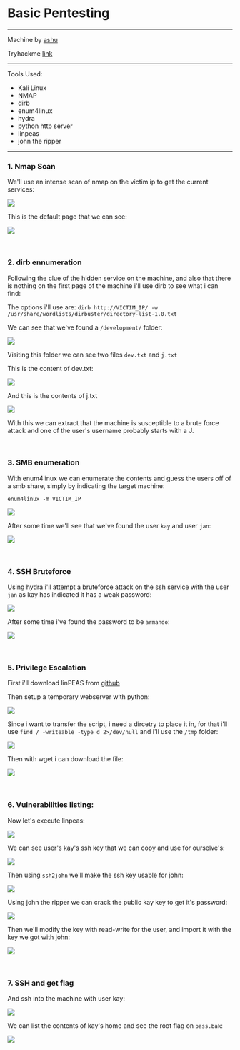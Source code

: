 # Basic Pentesting

---

Machine by [ashu](https://tryhackme.com/p/ashu)

Tryhackme [link](https://tryhackme.com/room/basicpentestingjt)

---

Tools Used:

- Kali Linux
- NMAP
- dirb
- enum4linux
- hydra
- python http server
- linpeas
- john the ripper

---


### 1. Nmap Scan
We'll use an intense scan of nmap on the victim ip to get the current services:
    
![](img/basicPentesting1.png)

This is the default page that we can see:

![](img/basicPentesting2.png)

<br>

### 2. dirb ennumeration

Following the clue of the hidden service on the machine, and also that there is nothing on the first page of the machine i'll use dirb to see what i can find:

The options i'll use are:
`dirb http://VICTIM_IP/ -w /usr/share/wordlists/dirbuster/directory-list-1.0.txt`

We can see that we've found a `/development/` folder:

![](img/basicPentesting3.png)
   
Visiting this folder we can see two files `dev.txt` and `j.txt`

This is the content of dev.txt:

![](img/basicPentesting4.png)

And this is the contents of j.txt

![](img/basicPentesting5.png)

With this we can extract that the machine is susceptible to a brute force attack and one of the user's username probably starts with a J.

<br>

### 3. SMB enumeration

With enum4linux we can enumerate the contents and guess the users off of a smb share, simply by indicating the target machine:

`enum4linux -m VICTIM_IP`

![](img/basicPentesting6.png)
    
After some time we'll see that we've found the user `kay` and user `jan`:

![](img/basicPentesting7.png)

<br>

### 4. SSH Bruteforce

Using hydra i'll attempt a bruteforce attack on the ssh service with the user `jan` as kay has indicated it has a weak password:

![](img/basicPentesting8.png)

After some time i've found the password to be `armando`:

![](img/basicPentesting9.png)

<br>

### 5. Privilege Escalation

First i'll download linPEAS from [github](https://github.com/carlospolop/PEASS-ng)

Then setup a temporary webserver with python:

![](img/basicPentesting10.png)

Since i want to transfer the script, i need a dircetry to place it in, for that i'll use `find / -writeable -type d 2>/dev/null` and i'll use the `/tmp` folder:

![](img/basicPentesting11.png)

Then with wget i can download the file:

![](img/basicPentesting12.png)

<br>

### 6. Vulnerabilities listing:

Now let's execute linpeas:

![](img/basicPentesting13.png)

We can see user's kay's ssh key that we can copy and use for ourselve's:

![](img/basicPentesting14.png)

Then using `ssh2john` we'll make the ssh key usable for john:

![](img/basicPentesting15.png)

Using john the ripper we can crack the public kay key to get it's password:

![](img/basicPentesting16.png)

Then we'll modify the key with read-write for the user, and import it with the key we got with john:

![](img/basicPentesting17.png)

<br>

### 7. SSH and get flag

And ssh into the machine with user kay:

![](img/basicPentesting18.png)

We can list the contents of kay's home and see the root flag on `pass.bak`:

![](img/basicPentesting19.png)
